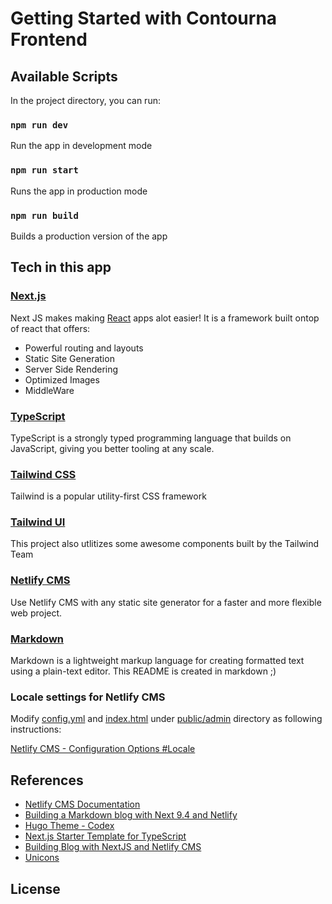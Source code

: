 # Getting Started with Contourna Frontend

## Available Scripts
In the project directory, you can run:

### `npm run dev`
Run the app in development mode
### `npm run start`
Runs the app in production mode
### `npm run build`
Builds a production version of the app

## Tech in this app


### [Next.js](https://nextjs.org/)
Next JS makes making [React](https://reactjs.org/) apps alot easier! It is a framework built ontop of react that offers:

- Powerful routing and layouts
- Static Site Generation
- Server Side Rendering
- Optimized Images
- MiddleWare

### [TypeScript](https://www.typescriptlang.org/)
TypeScript is a strongly typed programming language that builds on JavaScript, giving you better tooling at any scale.

### [Tailwind CSS](https://tailwindcss.com/)
Tailwind is a popular utility-first CSS framework

### [Tailwind UI](https://tailwindui.com/)
This project also utlitizes some awesome components built by the Tailwind Team

### [Netlify CMS](https://www.netlifycms.org/)
Use Netlify CMS with any static site generator for a faster and more flexible web project.

### [Markdown](https://www.markdownguide.org/)
Markdown is a lightweight markup language for creating formatted text using a plain-text editor. This README is created in markdown ;)


### Locale settings for Netlify CMS

Modify [config.yml](/public/admin/config.yml) and
[index.html](/public/admin/index.html) under [public/admin](/public/admin/) directory
as following instructions:

[Netlify CMS - Configuration Options #Locale](https://www.netlifycms.org/docs/configuration-options/#locale)

## References

- [Netlify CMS Documentation](https://www.netlifycms.org/docs/intro/)
- [Building a Markdown blog with Next 9.4 and Netlify](https://www.netlify.com/blog/2020/05/04/building-a-markdown-blog-with-next-9.4-and-netlify/)
- [Hugo Theme - Codex](https://github.com/jakewies/hugo-theme-codex)
- [Next.js Starter Template for TypeScript](https://github.com/vercel/next-learn-starter/tree/master/typescript-final)
- [Building Blog with NextJS and Netlify CMS](https://dev.to/mefaba/building-blog-with-nextjs-and-netlify-cms-fom)
- [Unicons](https://github.com/Iconscout/unicons)

## License
